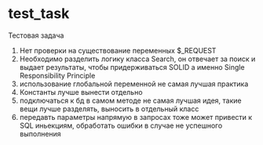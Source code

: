 # test_task
Тестовая задача


1. Нет проверки на существование переменных $_REQUEST
2. Необходимо разделить логику класса Search, он отвечает за поиск и выдает результаты, чтобы придерживаться SOLID
а именно Single Responsibility Principle
3. использование глобальной переменной не самая лучшая практика
4. Константы лучше вынести отдельно
5. подключаться к бд в самом методе не самая лучшая идея, такие вещи лучше разделять, выносить в отдельный класс
6. передавть параметры напрямую в запросах тоже может привести к SQL иньекциям, обработать ошибки в случае не успешного выполнения


